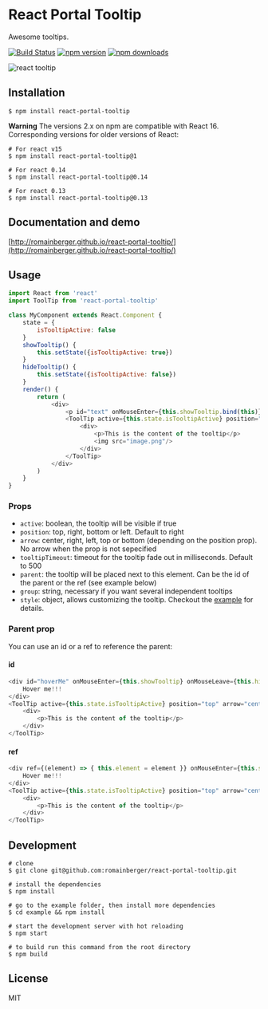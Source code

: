 # React Portal Tooltip 

Awesome tooltips.

[![Build Status](https://img.shields.io/travis/romainberger/react-portal-tooltip/master.svg?style=flat-square)](https://travis-ci.org/romainberger/react-portal-tooltip) [![npm version](https://img.shields.io/npm/v/react-portal-tooltip.svg?style=flat-square)](https://www.npmjs.com/package/react-portal-tooltip)
[![npm downloads](https://img.shields.io/npm/dm/react-portal-tooltip.svg?style=flat-square)](https://www.npmjs.com/package/react-portal-tooltip)

![react tooltip](https://raw.githubusercontent.com/romainberger/react-portal-tooltip/master/react-portal-tooltip.gif)

## Installation

```shell
$ npm install react-portal-tooltip
```

**Warning** The versions 2.x on npm are compatible with React 16. Corresponding versions for older versions of React:

```shell
# For react v15
$ npm install react-portal-tooltip@1

# For react 0.14
$ npm install react-portal-tooltip@0.14

# For react 0.13
$ npm install react-portal-tooltip@0.13
```

## Documentation and demo

[http://romainberger.github.io/react-portal-tooltip/](http://romainberger.github.io/react-portal-tooltip/)

## Usage

```javascript
import React from 'react'
import ToolTip from 'react-portal-tooltip'

class MyComponent extends React.Component {
    state = {
        isTooltipActive: false
    }
    showTooltip() {
        this.setState({isTooltipActive: true})
    }
    hideTooltip() {
        this.setState({isTooltipActive: false})
    }
    render() {
        return (
            <div>
                <p id="text" onMouseEnter={this.showTooltip.bind(this)} onMouseLeave={this.hideTooltip.bind(this)}>This is a cool component</p>
                <ToolTip active={this.state.isTooltipActive} position="top" arrow="center" parent="#text">
                    <div>
                        <p>This is the content of the tooltip</p>
                        <img src="image.png"/>
                    </div>
                </ToolTip>
            </div>
        )
    }
}
```

### Props

* `active`: boolean, the tooltip will be visible if true
* `position`: top, right, bottom or left. Default to right
* `arrow`: center, right, left, top or bottom (depending on the position prop). No arrow when the prop is not sepecified
* `tooltipTimeout`: timeout for the tooltip fade out in milliseconds. Default to 500
* `parent`: the tooltip will be placed next to this element. Can be the id of the parent or the ref (see example below)
* `group`: string, necessary if you want several independent tooltips
* `style`: object, allows customizing the tooltip. Checkout the [example](https://github.com/romainberger/react-portal-tooltip/blob/master/example/src/style.js) for details.

### Parent prop

You can use an id or a ref to reference the parent:

#### id

```javascript
<div id="hoverMe" onMouseEnter={this.showTooltip} onMouseLeave={this.hideTooltip}>
    Hover me!!!
</div>
<ToolTip active={this.state.isTooltipActive} position="top" arrow="center" parent="#hoverMe">
    <div>
        <p>This is the content of the tooltip</p>
    </div>
</ToolTip>
```

#### ref

```javascript
<div ref={(element) => { this.element = element }} onMouseEnter={this.showTooltip} onMouseLeave={this.hideTooltip}>
    Hover me!!!
</div>
<ToolTip active={this.state.isTooltipActive} position="top" arrow="center" parent={this.element}>
    <div>
        <p>This is the content of the tooltip</p>
    </div>
</ToolTip>
```

## Development

```shell
# clone
$ git clone git@github.com:romainberger/react-portal-tooltip.git

# install the dependencies
$ npm install

# go to the example folder, then install more dependencies
$ cd example && npm install

# start the development server with hot reloading
$ npm start

# to build run this command from the root directory
$ npm build
```

## License

MIT
